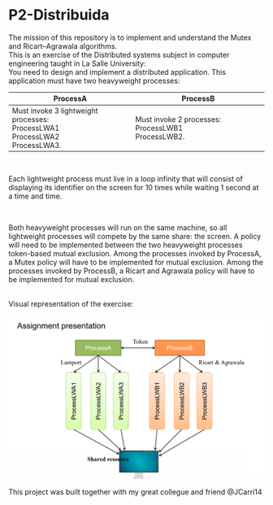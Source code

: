 # P2-Distribuida

The mission of this repository is to implement and understand the Mutex and Ricart–Agrawala algorithms.<br>
This is an exercise of the Distributed systems subject in computer engineering taught in La Salle University:<br> 
You need to design and implement a distributed application. This application must have two heavyweight processes:

ProcessA | ProcessB
------------ | -------------
Must invoke 3 lightweight processes: <br> ProcessLWA1<br> ProcessLWA2<br> ProcessLWA3.<br> | Must invoke 2 processes: ProcessLWB1<br> ProcessLWB2.
<br>


Each lightweight process must live in a loop
infinity that will consist of displaying its identifier on the screen for 10 times while waiting 1 second at a time
and time.

<br>

Both heavyweight processes will run on the same machine, so all lightweight processes will compete
by the same share: the screen. A policy will need to be implemented between the two heavyweight processes
token-based mutual exclusion. Among the processes invoked by ProcessA, a Mutex policy will have to be implemented
for mutual exclusion. Among the processes invoked by ProcessB, a Ricart and Agrawala policy will have to be implemented
for mutual exclusion.

<br>Visual representation of the exercise:<br>

![Visual diagram of the exercise](https://github.com/codevallsma/P2-Distribuida/blob/main/images/ExerciseDiagram.png)

This project was built together with my great collegue and friend @JCarri14
